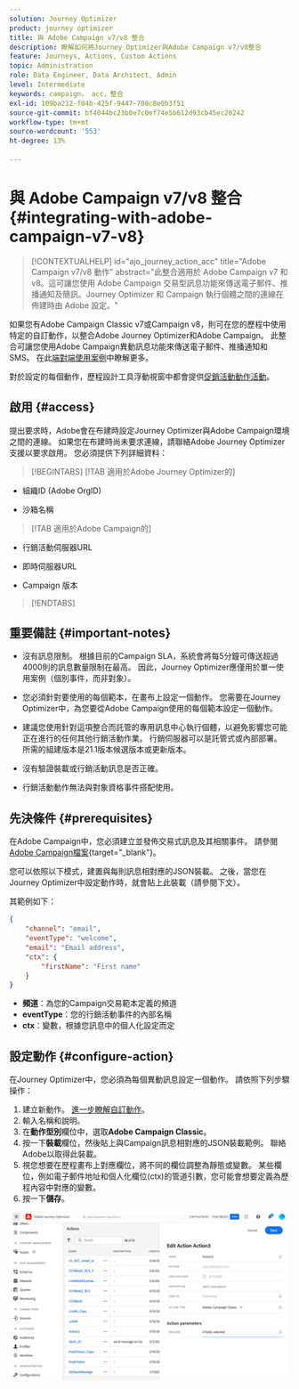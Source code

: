 ```yaml
---
solution: Journey Optimizer
product: journey optimizer
title: 與 Adobe Campaign v7/v8 整合
description: 瞭解如何將Journey Optimizer與Adobe Campaign v7/v8整合
feature: Journeys, Actions, Custom Actions
topic: Administration
role: Data Engineer, Data Architect, Admin
level: Intermediate
keywords: campaign， acc，整合
exl-id: 109ba212-f04b-425f-9447-708c8e0b3f51
source-git-commit: bf4044bc23b0e7c0ef74e5b612d93cb45ec20242
workflow-type: tm+mt
source-wordcount: '553'
ht-degree: 13%

---
```


# 與 Adobe Campaign v7/v8 整合 {#integrating-with-adobe-campaign-v7-v8}

>[!CONTEXTUALHELP]
>id="ajo_journey_action_acc"
>title="Adobe Campaign v7/v8 動作"
>abstract="此整合適用於 Adobe Campaign v7 和 v8。這可讓您使用 Adobe Campaign 交易型訊息功能來傳送電子郵件、推播通知及簡訊。Journey Optimizer 和 Campaign 執行個體之間的連線在佈建時由 Adobe 設定。"

如果您有Adobe Campaign Classic v7或Campaign v8，則可在您的歷程中使用特定的自訂動作，以整合Adobe Journey Optimizer和Adobe Campaign。 此整合可讓您使用Adobe Campaign異動訊息功能來傳送電子郵件、推播通知和SMS。 在此[端對端使用案例](../building-journeys/ajo-ac.md)中瞭解更多。

對於設定的每個動作，歷程設計工具浮動視窗中都會提供[促銷活動動作活動](../building-journeys/using-adobe-campaign-v7-v8.md)。

## 啟用 {#access}

提出要求時，Adobe會在布建時設定Journey Optimizer與Adobe Campaign環境之間的連線。 如果您在布建時尚未要求連線，請聯絡Adobe Journey Optimizer支援以要求啟用。 您必須提供下列詳細資料：

>[!BEGINTABS]
>[!TAB 適用於Adobe Journey Optimizer的] 

* 組織ID (Adobe OrgID)

* 沙箱名稱

>[!TAB 適用於Adobe Campaign的] 

* 行銷活動伺服器URL

* 即時伺服器URL

* Campaign 版本

>[!ENDTABS]


## 重要備註 {#important-notes}

* 沒有訊息限制。 根據目前的Campaign SLA，系統會將每5分鐘可傳送超過4000則的訊息數量限制在最高。 因此，Journey Optimizer應僅用於單一使用案例（個別事件，而非對象）。

* 您必須針對要使用的每個範本，在畫布上設定一個動作。 您需要在Journey Optimizer中，為您要從Adobe Campaign使用的每個範本設定一個動作。

* 建議您使用針對這項整合而託管的專用訊息中心執行個體，以避免影響您可能正在進行的任何其他行銷活動作業。 行銷伺服器可以是託管式或內部部署。 所需的組建版本是21.1版本候選版本或更新版本。

* 沒有驗證裝載或行銷活動訊息是否正確。

* 行銷活動動作無法與對象資格事件搭配使用。

## 先決條件 {#prerequisites}

在Adobe Campaign中，您必須建立並發佈交易式訊息及其相關事件。 請參閱[Adobe Campaign檔案](https://experienceleague.adobe.com/en/docs/campaign/campaign-v8/send/real-time/transactional){target="_blank"}。

您可以依照以下模式，建置與每則訊息相對應的JSON裝載。 之後，當您在Journey Optimizer中設定動作時，就會貼上此裝載（請參閱下文）。

其範例如下：

```JSON
{
    "channel": "email",
    "eventType": "welcome",
    "email": "Email address",
    "ctx": {
        "firstName": "First name"
    }
}
```

* **頻道**：為您的Campaign交易範本定義的頻道
* **eventType**：您的行銷活動事件的內部名稱
* **ctx**：變數，根據您訊息中的個人化設定而定

## 設定動作 {#configure-action}

在Journey Optimizer中，您必須為每個異動訊息設定一個動作。 請依照下列步驟操作：

1. 建立新動作。 [進一步瞭解自訂動作](../action/action.md)。
1. 輸入名稱和說明。
1. 在&#x200B;**動作型別**&#x200B;欄位中，選取&#x200B;**Adobe Campaign Classic**。
1. 按一下&#x200B;**裝載**&#x200B;欄位，然後貼上與Campaign訊息相對應的JSON裝載範例。 聯絡Adobe以取得此裝載。
1. 視您想要在歷程畫布上對應欄位，將不同的欄位調整為靜態或變數。 某些欄位，例如電子郵件地址和個人化欄位(ctx)的管道引數，您可能會想要定義為歷程內容中對應的變數。
1. 按一下&#x200B;**儲存**。

![](assets/accintegration1.png)